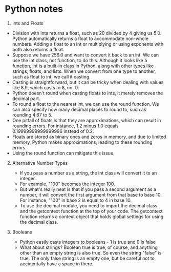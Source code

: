 # Python notes

1. Ints and Floats
  - Division with ints returns a float, such as 20 divided by 4 giving us 5.0. Python automatically returns a float to accommodate non-whole numbers. Adding a float to an int or multiplying or using exponents with both also returns a float.
  - Suppose we have 256.0 and want to convert it back to an int. We can use the int class, not function, to do this. Although it looks like a function, int is a built-in class in Python, along with other types like strings, floats, and lists. When we convert from one type to another, such as float to int, we call it casting.
  - Casting is straightforward, but it can be tricky when dealing with values like 8.9, which casts to 8, not 9.
  - Python doesn't round when casting floats to ints, it merely removes the decimal part.
  - To round a float to the nearest int, we can use the round function. We can also specify how many decimal places to round to, such as rounding 4.67 to 5.
  - One pitfall of floats is that they are approximations, which can result in rounding errors. For instance, 1.2 minus 1.0 equals 0.19999999999999996 instead of 0.2.
  - Floats are stored as binary ones and zeros in memory, and due to limited memory, Python makes approximations, leading to these rounding errors.
  - Using the round function can mitigate this issue.

2. Alternative Number Types
   - If you pass a number as a string, the int class will convert it to an integer.
   - For example, "100" becomes the integer 100.
   -  But what's really neat is that if you pass a second argument as a number, it will convert the first argument from that base to base 10. For instance, "100" in base 2 is equal to 4 in base 10.
   -  To use the decimal module, you need to import the decimal class and the getcontext function at the top of your code. The getcontext function returns a context object that holds global settings for using the decimal class.

3. Booleans
   - Python easily casts integers to booleans - 1 is true and 0 is false
   - What about strings? Boolean true is true, of course, and anything other than an empty string is also true. So even the string "false" is true. The only false string is an empty one, but be careful not to accidentally have a space in there.
